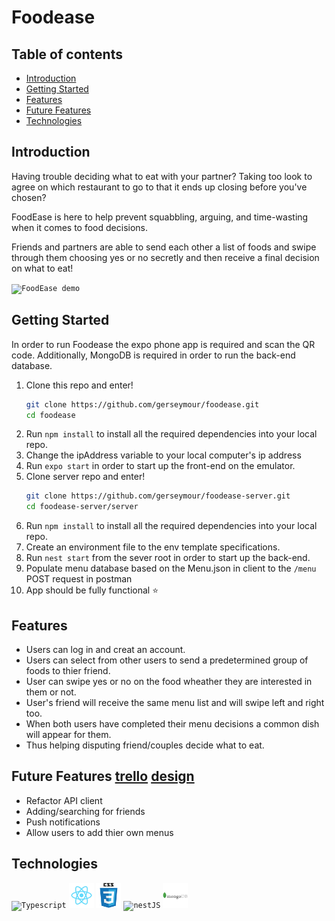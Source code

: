 
# Foodease
## Table of contents
- [Introduction](#Introduction)
- [Getting Started](#Getting-Started)
- [Features](#Features)
- [Future Features](#Future-Features)
- [Technologies](#Technologies)
## Introduction
Having trouble deciding what to eat with your partner? Taking too look to agree on which restaurant to go to that it ends up closing before you've chosen?

FoodEase is here to help prevent squabbling, arguing, and time-wasting when it comes to food decisions.

Friends and partners are able to send each other a list of foods and swipe through them choosing yes or no secretly and then receive a final decision on what to eat!

<code><img height="400" alt="FoodEase demo" src="https://user-images.githubusercontent.com/61637775/125168578-1e0a3580-e19e-11eb-9910-5a589100b929.png"></code>


## Getting Started
In order to run Foodease the expo phone app is required and scan the QR code. Additionally, MongoDB is required in order to run the back-end database.
1. Clone this repo and enter!
   ```bash
   git clone https://github.com/gerseymour/foodease.git
   cd foodease
   ```
2. Run ````npm install```` to install all the required dependencies into your local repo.
3. Change the ipAddress variable to your local computer's ip address
4. Run ````expo start```` in order to start up the front-end on the emulator.
5. Clone server repo and enter!
   ```bash
   git clone https://github.com/gerseymour/foodease-server.git
   cd foodease-server/server
   ```
6. Run ````npm install```` to install all the required dependencies into your local repo.
7. Create an environment file to the env template specifications.
8. Run ````nest start````  from the sever root in order to start up the back-end.
9. Populate menu database based on the Menu.json in client to the ````/menu```` POST request in postman
10. App should be fully functional :star:

## Features
 - Users can log in and creat an account.
 - Users can select from other users to send a predetermined group of foods to thier friend.
 - User can swipe yes or no on the food wheather they are interested in them or not.
 - User's friend will receive the same menu list and will swipe left and right too.
 - When both users have completed their menu decisions a common dish will appear for them.
 - Thus helping disputing friend/couples decide what to eat.

## Future Features [trello](https://trello.com/b/hq4TKWON/project) [design](https://www.figma.com/file/uxMzT2qkHqiJ1bgAAxfmKh/Foodease?node-id=5676%3A43)

 - Refactor API client
 - Adding/searching for friends 
 - Push notifications 
 - Allow users to add thier own menus


## Technologies
  <code><img height="40" alt="Typescript" src="https://github.com/remojansen/logo.ts/blob/master/ts.png"></code>
  <code><img height="40" alt="ReactNative" src="https://raw.githubusercontent.com/github/explore/80688e429a7d4ef2fca1e82350fe8e3517d3494d/topics/react/react.png"></code>
  <code><img height="40" alt="CSS" src="https://raw.githubusercontent.com/github/explore/80688e429a7d4ef2fca1e82350fe8e3517d3494d/topics/css/css.png"></code>
  <code><img height="40" alt="nestJS" src="https://user-images.githubusercontent.com/61637775/125139677-df766b80-e108-11eb-9d1d-8c6a3754c448.png"></code>
  <code><img height="40" alt="MongoDB" src="https://raw.githubusercontent.com/github/explore/80688e429a7d4ef2fca1e82350fe8e3517d3494d/topics/mongodb/mongodb.png"></code>
